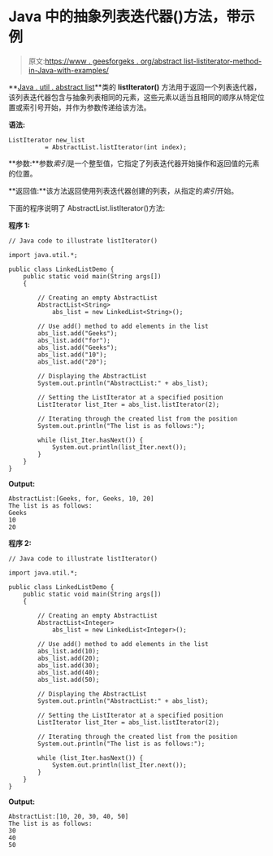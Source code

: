 # Java 中的抽象列表迭代器()方法，带示例

> 原文:[https://www . geesforgeks . org/abstract list-listiterator-method-in-Java-with-examples/](https://www.geeksforgeeks.org/abstractlist-listiterator-method-in-java-with-examples/)

**[Java . util . abstract list](https://www.geeksforgeeks.org/abstractlist-in-java-with-examples/)**类的 **listIterator()** 方法用于返回一个列表迭代器，该列表迭代器包含与抽象列表相同的元素，这些元素以适当且相同的顺序从特定位置或索引号开始，并作为参数传递给该方法。

**语法:**

```
ListIterator new_list 
          = AbstractList.listIterator(int index);
```

**参数:**参数*索引*是一个整型值，它指定了列表迭代器开始操作和返回值的元素的位置。

**返回值:**该方法返回使用列表迭代器创建的列表，从指定的*索引*开始。

下面的程序说明了 AbstractList.listIterator()方法:

**程序 1:**

```
// Java code to illustrate listIterator()

import java.util.*;

public class LinkedListDemo {
    public static void main(String args[])
    {

        // Creating an empty AbstractList
        AbstractList<String>
            abs_list = new LinkedList<String>();

        // Use add() method to add elements in the list
        abs_list.add("Geeks");
        abs_list.add("for");
        abs_list.add("Geeks");
        abs_list.add("10");
        abs_list.add("20");

        // Displaying the AbstractList
        System.out.println("AbstractList:" + abs_list);

        // Setting the ListIterator at a specified position
        ListIterator list_Iter = abs_list.listIterator(2);

        // Iterating through the created list from the position
        System.out.println("The list is as follows:");

        while (list_Iter.hasNext()) {
            System.out.println(list_Iter.next());
        }
    }
}
```

**Output:**

```
AbstractList:[Geeks, for, Geeks, 10, 20]
The list is as follows:
Geeks
10
20

```

**程序 2:**

```
// Java code to illustrate listIterator()

import java.util.*;

public class LinkedListDemo {
    public static void main(String args[])
    {

        // Creating an empty AbstractList
        AbstractList<Integer>
            abs_list = new LinkedList<Integer>();

        // Use add() method to add elements in the list
        abs_list.add(10);
        abs_list.add(20);
        abs_list.add(30);
        abs_list.add(40);
        abs_list.add(50);

        // Displaying the AbstractList
        System.out.println("AbstractList:" + abs_list);

        // Setting the ListIterator at a specified position
        ListIterator list_Iter = abs_list.listIterator(2);

        // Iterating through the created list from the position
        System.out.println("The list is as follows:");

        while (list_Iter.hasNext()) {
            System.out.println(list_Iter.next());
        }
    }
}
```

**Output:**

```
AbstractList:[10, 20, 30, 40, 50]
The list is as follows:
30
40
50

```